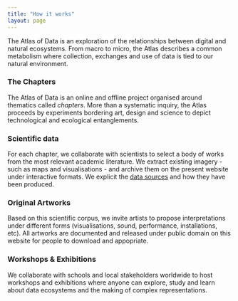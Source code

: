```yaml
---
title: "How it works"
layout: page
---
```


The Atlas of Data is an exploration of the relationships between digital and natural ecosystems. From macro to micro, the Atlas describes a common metabolism where collection, exchanges and use of data is tied to our natural environment.

### The Chapters

The Atlas of Data is an online and offline project organised around thematics called *chapters*. More than a systematic inquiry, the Atlas proceeds by experiments bordering art, design and science to depict technological and ecological entanglements.

### Scientific data

For each chapter, we collaborate with scientists to select a body of works from the most relevant academic literature. We extract existing imagery - such as maps and visualisations - and archive them on the present website under interactive formats. We explicit the [data sources](/datasets) and how they have been produced.

### Original Artworks

Based on this scientific corpus, we invite artists to propose interpretations under different forms (visualisations, sound, performance, installations, etc). All artworks are documented and released under public domain on this website for people to download and appopriate.

### Workshops & Exhibitions

We collaborate with schools and local stakeholders worldwide to host workshops and exhibitions where anyone can explore, study and learn about data ecosystems and the making of complex representations.
